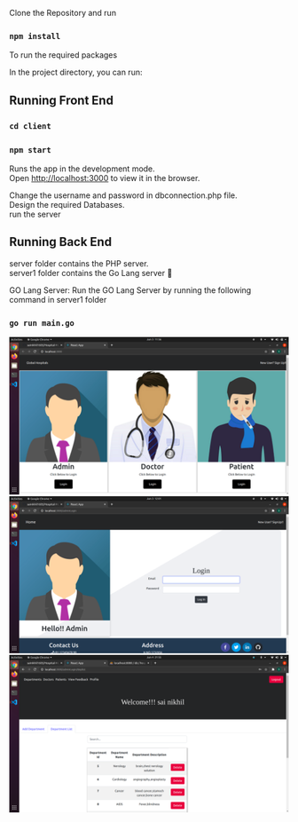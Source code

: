 Clone the Repository and run
### `npm install` 
To run the required packages


In the project directory, you can run:

## Running Front End
### `cd client`
### `npm start`

Runs the app in the development mode.\
Open [http://localhost:3000](http://localhost:3000) to view it in the browser.

Change the username and password in dbconnection.php file.\
Design the required Databases.\
run the server

## Running Back End
server folder contains the PHP server.\
server1 folder contains the Go Lang server 🙂

GO Lang Server:
Run the GO Lang Server by running the following command in server1 folder

### `go run main.go`

<img src="./welcome.png" alt="Welcome Page" />
<img src="./adminLogin.png" alt="Admin Login"/>
<img src="./Dashboard.png" alt="Doctor Login" />
